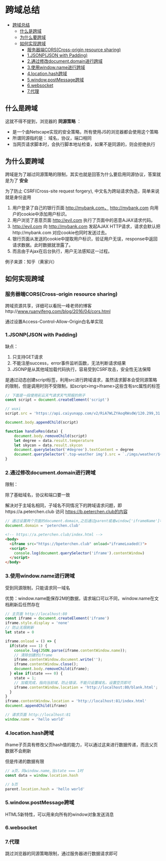 # 跨域总结

<!-- TOC -->

- [跨域总结](#跨域总结)
  - [什么是跨域](#什么是跨域)
  - [为什么要跨域](#为什么要跨域)
  - [如何实现跨域](#如何实现跨域)
    - [服务器端CORS(Cross-origin resource sharing)](#服务器端corscross-origin-resource-sharing)
    - [1.JSONP(JSON with Padding)](#1jsonpjson-with-padding)
    - [2.通过修改document.domain进行跨域](#2通过修改documentdomain进行跨域)
    - [3.使用window.name进行跨域](#3使用windowname进行跨域)
    - [4.location.hash跨域](#4locationhash跨域)
    - [5.window.postMessage跨域](#5windowpostmessage跨域)
    - [6.websocket](#6websocket)
    - [7.代理](#7代理)

<!-- /TOC -->

## 什么是跨域

这就不得不提到，浏览器的 **同源策略** ：

- 是一个由Netscape实现的安全策略，所有使用JS的浏览器都会使用这个策略
- 所谓同源指的是： 域名，协议，端口相同
- 当网页请求脚本时，会执行脚本地址检查，如果不是同源的，则会拒绝执行

## 为什么要跨域

跨域是为了越过同源策略的限制，其实也就是回答为什么要启用同源协议，答案就是为了 **安全**

为了防止 CSRF(Cross-site request forgery), 中文名为跨站请求伪造，简单来说就是身份盗用

1. 用户登录了自己的银行页面 http://mybank.com， http://mybank.com 向用户的cookie中添加用户标识。
1. 用户浏览了恶意页面 http://evil.com 执行了页面中的恶意AJAX请求代码。
1. http://evil.com 向 http://mybank.com 发起AJAX HTTP请求，请求会默认把http://mybank.com 对应cookie也同时发送过去。
1. 银行页面从发送的cookie中提取用户标识，验证用户无误，response中返回请求数据。此时数据就泄露了。
1. 而且由于Ajax在后台执行，用户无法感知这一过程。

例子来源：知乎（黄家兴）

## 如何实现跨域

### 服务器端CORS(Cross-origin resource sharing)

跨域资源共享，详细可以看阮一峰老师的博客http://www.ruanyifeng.com/blog/2016/04/cors.html

通过设置Access-Control-Allow-Origin白名单实现

### 1.JSONP(JSON with Padding)

缺点：

1. 只支持GET请求
1. 不能注册success，error事件监听函数，无法判断请求结果
1. JSONP是从其他域加载代码执行，容易受到CSRF攻击，安全性无法保障

是通过动态创建script标签，利用src进行跨域请求，虽然请求脚本会受同源策略的限制，但是调用时则不受限制，如script>img>iframe>这些含有src属性的标签

```js
// 下面是一段使用彩云天气请求天气预报的例子
const script = document.createElement('script')

// wuxi
script.src = 'https://api.caiyunapp.com/v2/RiA7WLZYAoqRWsdW/120.299,31.568/realtime.jsonp?callback=handleRes'

document.body.appendChild(script)

function handleRes(data) {
    document.body.removeChild(script)
    let degree = data.result.temperature
    let skycon = data.result.skycon
    document.querySelector('#degree').textContent = degree
    document.querySelector('.top-weather img').src = `./imgs/weather/${skycon}.png`
}
```

### 2.通过修改document.domain进行跨域

限制：

除了基础域名，协议和端口要一致

解决对于主域名相同，子域名不同情况下的跨域请求问题，即https://a.peterchen.club 访问 https://b.peterchen.club的内容

```js
// 通过设置两个页面的document.domain,之后通过parent或者window['iframeName']等方式拿到iframe的window对象了
document.domain = 'peterchen.club'
```

```html
<!-- https://a.peterchen.club/index.html -->
<body>
  <iframe src="https://bpeterchen.club" onload="iframeLoaded()">
  <script>
    console.log(document.querySelector('iframe').contentWindow)
  </script>
</body>
```

### 3.使用window.name进行跨域

受到同源限制，只能请求同一域名

优势：window.name能保存2M的数据，请求端口可以不同，window.name在文档刷新后任然存在

```js
// 主页面 http://localhost:80
const iframe = document.createElement('iframe')
iframe.style.display = 'none'
// 防止无限刷新
let state = 0

iframe.onload = () => {
  if(state === 1) {
    console.log(JSON.parse(iframe.contentWindow.name));
    // 清除创建的iframe
    iframe.contentWindow.document.write('');
    iframe.contentWindow.close();
    document.body.removeChild(iframe);
  } else if(state === 0) {
    state = 1;
    // 加载完成，指向当前域，防止错误，不能只设置域名，设置空页即可
    iframe.contentWindow.location = 'http://localhost:80/blank.html';
  }
}
iframe.contentWindow.location = 'http://localhost:81/index.html'
document.appendChild(iframe)
```

```js
// 请求页面 http://localhost:81
window.name = 'hello world'
```

### 4.location.hash跨域

iframe子页具有修改父页hash值的能力，可以通过这来进行数据传递，而且父页数据不会刷新

但是传递的数据有限

```js
// a页，同window.name,当state === 1时
const data = window.location.hash
```

```js
// b页
parent.location.hash = 'hello world'
```

### 5.window.postMessage跨域

HTML5新特性，可以用来向所有的window对象发送消息

### 6.websocket

### 7.代理

跳过浏览器的同源策略限制，通过服务器进行数据请求即可